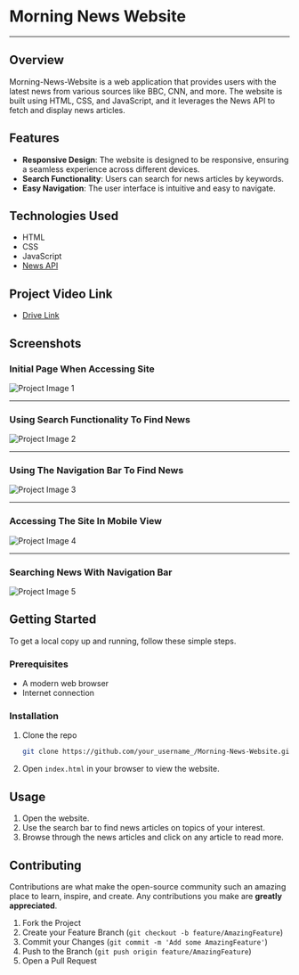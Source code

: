 # Morning News Website

---
## Overview

Morning-News-Website is a web application that provides users with the latest news from various sources like BBC, CNN, and more. The website is built using HTML, CSS, and JavaScript, and it leverages the News API to fetch and display news articles.

## Features

- **Responsive Design**: The website is designed to be responsive, ensuring a seamless experience across different devices.
- **Search Functionality**: Users can search for news articles by keywords.
- **Easy Navigation**: The user interface is intuitive and easy to navigate.

## Technologies Used

- HTML
- CSS
- JavaScript
- [News API](https://newsapi.org/)

## Project Video Link
- [Drive Link](https://drive.google.com/file/d/1MrL5U1u3JH3NG6T2lkfF_EP0IV8y8Z7h/view?usp=sharing)

## Screenshots
### Initial Page When Accessing Site
![Project Image 1](https://github.com/user-attachments/assets/2c8c4621-0443-476f-abd6-5c4c9857c335)

---
### Using Search Functionality To Find News
![Project Image 2](https://github.com/user-attachments/assets/b3eb1efa-7de6-43c6-91b6-c813707d6616)

---
### Using The Navigation Bar To Find News
![Project Image 3](https://github.com/user-attachments/assets/bfe4cbcf-074e-4bf6-96eb-985f4ac0e007)

---
### Accessing The Site In Mobile View
![Project Image 4](https://github.com/user-attachments/assets/4df4d3b1-c83a-428c-90e3-1205d446367b)

---
### Searching News With Navigation Bar
![Project Image 5](https://github.com/user-attachments/assets/ccebac66-1790-47ac-be9e-3953bba8c0d0)


## Getting Started

To get a local copy up and running, follow these simple steps.

### Prerequisites

- A modern web browser
- Internet connection

### Installation

1. Clone the repo
    ```sh
    git clone https://github.com/your_username_/Morning-News-Website.git
    ```
2. Open `index.html` in your browser to view the website.

## Usage

1. Open the website.
2. Use the search bar to find news articles on topics of your interest.
3. Browse through the news articles and click on any article to read more.

## Contributing

Contributions are what make the open-source community such an amazing place to learn, inspire, and create. Any contributions you make are **greatly appreciated**.

1. Fork the Project
2. Create your Feature Branch (`git checkout -b feature/AmazingFeature`)
3. Commit your Changes (`git commit -m 'Add some AmazingFeature'`)
4. Push to the Branch (`git push origin feature/AmazingFeature`)
5. Open a Pull Request
